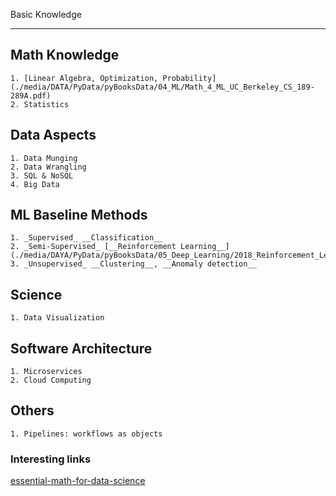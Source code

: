 Basic Knowledge
*****************

## Math Knowledge

	1. [Linear Algebra, Optimization, Probability](./media/DATA/PyData/pyBooksData/04_ML/Math_4_ML_UC_Berkeley_CS_189-289A.pdf)
	2. Statistics

## Data Aspects

	1. Data Munging
	2. Data Wrangling
	3. SQL & NoSQL
	4. Big Data

## ML Baseline Methods

    1. _Supervised_ __Classification__
    2. _Semi-Supervised_ [__Reinforcement Learning__](./media/DAYA/PyData/pyBooksData/05_Deep_Learning/2018_Reinforcement_Learning.pdf)
    3. _Unsupervised_ __Clustering__, __Anomaly detection__

## Science

	1. Data Visualization

## Software Architecture

    1. Microservices
    2. Cloud Computing

## Others

	1. Pipelines: workflows as objects

### Interesting links

[essential-math-for-data-science](https://medium.com/@tirthajyoti/essential-math-for-data-science-why-and-how-e88271367fbd?source=email-8029e04d384e-1571394866774-digest.weekly------0-59------------------e610b50e_edf5_4dca_8627_1d8d99a0738b-1-----&sectionName=top)

